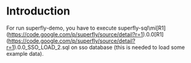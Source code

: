 # Introduction #

For run superfly-demo, you have to execute superfly-sql\mi\[R1](https://code.google.com/p/superfly/source/detail?r=1).0.0\[R1](https://code.google.com/p/superfly/source/detail?r=1).0.0\_SSO\_LOAD\_2.sql on sso database (this is needed to load some example data).
